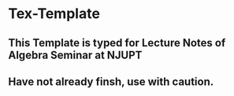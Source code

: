 # Tex-Template
## This Template is typed for Lecture Notes of Algebra Seminar at NJUPT
## Have not already finsh, use with caution.
